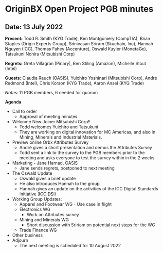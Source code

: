 # OriginBX Open Project PGB minutes

## Date: 13 July 2022

**Present:** Todd R. Smith (KYG Trade), Ken Montgomery (CompTIA), Brian Staples (Origin Experts Group), Srinivasan Sriram (Skuchain, Inc), Hannah Nguyen (ICC), Thomas Fahey (Accenture), Oswald Kuyler (MonetaGo), Tatsukuni Nohira (Mitsubishi Corp)

**Regrets:** Greta Villagran (Pinary), Ben Stiling (Amazon), Michelle Stout (Intel)

**Guests:** Claudia Rauch (OASIS), Yuichiro Yoshinari (Mitsubishi Corp), André Redmond (Intel), Chris Korson (KYG Trade), Aaron Ansel (KYG Trade)

_Notes:_ 11 PGB members, 6 needed for quorum

**Agenda**      
* Call to order
  * Approval of meeting minutes
* Welcome New Joiner Mitsubishi Corp!!
  * Todd welcomes Yuichiro and Tatsukuni
  * They are working on digital innovation for MC Americas, and also in Mining,  Minerals and Industrial Materials.
* Preview online Orbx Attributes Survey
  * André gives a short presentation and demos the Attributes Survey
  * Todd sent a link to the survey to the PGB members prior to the meeting and asks everyone to test the survey within in the 2 weeks
* Marketing - Jane Harnad, OASIS
  *  Jane sends regrets, postponed to next meeting
* The Oswald Update
  * Oswald gives a brief update
  * He also introduces Hannah to the group
  * Hannah gives an update on the activities of the ICC Digital Standards Initiative (ICC DSI)
* Working Group Updates:
  * Apparel and Footwear WG - Use case in flight
  * Electronics WG 
    * Work on Attributes survey
  * Mining and Minerals WG
    * Short discussion with Sririam on potential next steps for the WG
  * Trade Finance WG
* Other business
* Adjourn
  * The next meeting is scheduled for 10 August 2022
